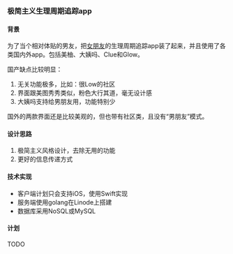### 极简主义生理周期追踪app

#### 背景

为了当个相对体贴的男友，把[女朋友](http://yeyekooo.crispgm.com)的生理周期追踪app装了起来，并且使用了各类国内外app。包括美柚、大姨吗、Clue和Glow。

国产缺点比较明显：

1. 无关功能极多，比如：很Low的社区
2. 界面跟美图秀秀类似，粉色大行其道，毫无设计感
3. 大姨吗支持给男朋友用，功能特别少

国外的两款界面还是比较美观的，但也带有社区类，且没有“男朋友”模式。

#### 设计思路

1. 极简主义风格设计，去除无用的功能
2. 更好的信息传递方式

#### 技术实现

* 客户端计划只会支持iOS，使用Swift实现
* 服务端使用golang在Linode上搭建
* 数据库采用NoSQL或MySQL

#### 计划

TODO
